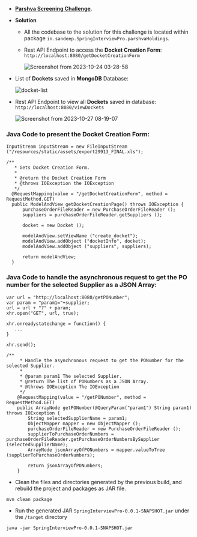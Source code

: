 - **[Parshva Screening Challenge](https://docs.google.com/document/d/1QwSIQ6TqZdZv9iet4Ppw5T8Yj2fbNHjld487c3pNNLk/edit)**.

- **Solution**

    - All the codebase to the solution for this challenge is located within package `in.sandeep.SpringInterviewPro.parshvaHoldings`.

    - Rest API Endpoint to access the **Docket Creation Form**: `http://localhost:8080/getDocketCreationForm`

      ![Screenshot from 2023-10-24 03-28-58](https://github.com/sndpchatterjee07/SpringInterviewPro/assets/3818950/dbb0d03a-b8de-41a4-a610-e06bde7ee014)



- List of **Dockets** saved in **MongoDB** Database:

  ![docket-list](https://github.com/sndpchatterjee07/SpringInterviewPro/assets/3818950/afe7a087-8333-4506-b9af-0c69cce8d940)


- Rest API Endpoint to view all **Dockets** saved in database: `http://localhost:8080/viewDockets`

  ![Screenshot from 2023-10-27 08-19-07](https://github.com/sndpchatterjee07/SpringInterviewPro/assets/3818950/629f1371-0eea-4893-9e50-75b37b255972)


### Java Code to present the Docket Creation Form:

  ```
  InputStream inputStream = new FileInputStream ("/resources/static/assets/export29913_FINAL.xls");
  
  /**
     * Gets Docket Creation Form.
     *
     * @return the Docket Creation Form
     * @throws IOException the IOException
     */
    @RequestMapping(value = "/getDocketCreationForm", method = RequestMethod.GET)
    public ModelAndView getDocketCreationPage() throws IOException {
        purchaseOrderFileReader = new PurchaseOrderFileReader ();
        suppliers = purchaseOrderFileReader.getSuppliers ();

        docket = new Docket ();

        modelAndView.setViewName ("create_docket");
        modelAndView.addObject ("docketInfo", docket);
        modelAndView.addObject ("suppliers", suppliers);

        return modelAndView;
    }
  ``` 


### Java Code to handle the asynchronous request to get the PO number for the selected Supplier as a JSON Array:


```
var url = "http://localhost:8080/getPONumber";
var param = "param1="+supplier;
url = url + "?" + param;
xhr.open("GET", url, true);

xhr.onreadystatechange = function() {
   ...
}   

xhr.send();

/**
     * Handle the asynchronous request to get the PONumber for the selected Supplier.
     *
     * @param param1 The selected Supplier.
     * @return The list of PONumbers as a JSON Array.
     * @throws IOException The IOException
     */
    @RequestMapping(value = "/getPONumber", method = RequestMethod.GET)
    public ArrayNode getPONumber(@QueryParam("param1") String param1) throws IOException {
        String selectedSupplierName = param1;
        ObjectMapper mapper = new ObjectMapper ();
        purchaseOrderFileReader = new PurchaseOrderFileReader ();
        supplierToPurchaseOrderNumbers = purchaseOrderFileReader.getPurchaseOrderNumbersBySupplier (selectedSupplierName);
        ArrayNode jsonArrayOfPONumbers = mapper.valueToTree (supplierToPurchaseOrderNumbers);

        return jsonArrayOfPONumbers;
    }
```

- Clean the files and directories generated by the previous build, and rebuild the project and packages as JAR file.

`mvn clean package`

- Run the generated JAR `SpringInterviewPro-0.0.1-SNAPSHOT.jar` under the `/target` directory

`java -jar SpringInterviewPro-0.0.1-SNAPSHOT.jar`



